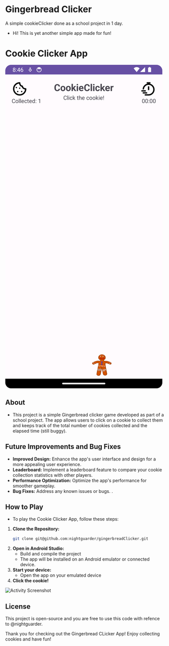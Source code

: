 # Gingerbread Clicker
A simple cookieClicker done as a school project in 1 day. 
- Hi! This is yet another simple app made for fun!
# Cookie Clicker App
![App Screenshot](app/images/maiinActivity.png)

## About
- This project is a simple Gingerbread clicker game developed as part of a school project. The app allows users to click on a cookie to collect them and keeps track of the total number of cookies collected and the elapsed time (still buggy).

## Future Improvements and Bug Fixes
- **Improved Design:** Enhance the app's user interface and design for a more appealing user experience.
- **Leaderboard:** Implement a leaderboard feature to compare your cookie collection statistics with other players.
- **Performance Optimization:** Optimize the app's performance for smoother gameplay.
- **Bug Fixes:** Address any known issues or bugs. .

## How to Play
- To play the Cookie Clicker App, follow these steps:

1. **Clone the Repository:**
   ```sh
   git clone git@github.com:nightguarder/gingerbreadClicker.git
2. **Open in Android Studio:**
   - Build and compile the project
   - The app will be installed on an Android emulator or connected device.
3. **Start your device:**
   - Open the app on your emulated device
4. **Click the cookie!**

![Activity Screenshot](app/images/startActivity.png)
## License
This project is open-source and you are free to use this code with refence to @nightguarder.

Thank you for checking out the Gingerbread CLicker App! Enjoy collecting cookies and have fun!

